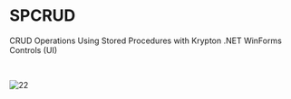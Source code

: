 # SPCRUD
CRUD Operations Using Stored Procedures with Krypton .NET WinForms Controls (UI)

<br/>

![22](https://user-images.githubusercontent.com/62003240/131217139-e53a680d-777c-4cd7-9731-252ffa9bb552.png)
